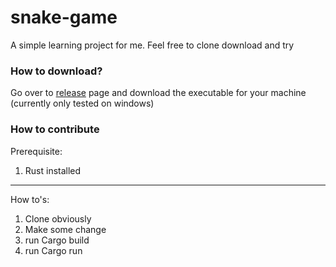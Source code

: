 # snake-game

A simple learning project for me. Feel free to clone download and try

### How to download?
Go over to [release](https://github.com/ahmad-reza619/snake-game/releases) page and download the executable for your machine (currently only tested on windows)

### How to contribute

Prerequisite:
1. Rust installed
----
How to's:
1. Clone obviously
2. Make some change
3. run Cargo build
4. run Cargo run

